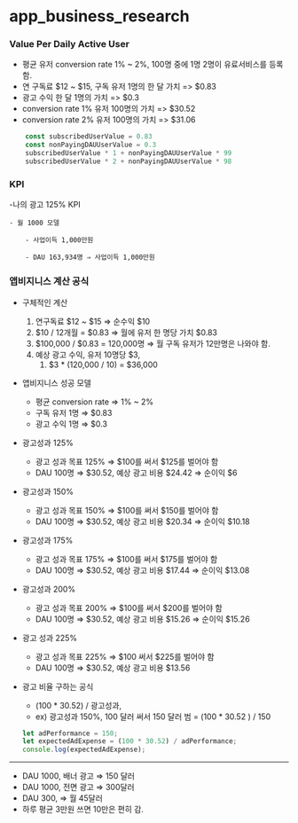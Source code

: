 # app_business_research

### Value Per Daily Active User

- 평균 유저 conversion rate 1% ~ 2%, 100명 중에 1명 2명이 유료서비스를 등록함. 
- 연 구독료 $12 ~ $15, 구독 유저 1명의 한 달 가치 =>  $0.83
- 광고 수익 한 달 1명의 가치 => $0.3 
- conversion rate 1% 유저 100명의 가치 => $30.52 
- conversion rate 2% 유저 100명의 가치 => $31.06
```jsx
    const subscribedUserValue = 0.83 
    const nonPayingDAUUserValue = 0.3 
    subscribedUserValue * 1 + nonPayingDAUUserValue * 99
    subscribedUserValue * 2 + nonPayingDAUUserValue * 98
```

### KPI 

-나의 광고 125% KPI
        
    - 월 1000 모델
    
        - 사업이득 1,000만원
        
        - DAU 163,934명 ⇒ 사업이득 1,000만원

### 앱비지니스 계산 공식

- 구체적인 계산
    1. 연구독료 $12 ~ $15 ⇒ 순수익 $10 
    2. $10 / 12개월 = $0.83 ⇒  월에 유저 한 명당 가치 $0.83
    3. $100,000 / $0.83 = 120,000명 ⇒ 월 구독 유저가 12만명은 나와야 함.
    4. 예상 광고 수익, 유저 10명당 $3, 
        1. $3 * (120,000 / 10)  = $36,000 
- 앱비지니스 성공 모델
    - 평균 conversion rate ⇒ 1% ~ 2%
    - 구독 유저 1명 ⇒ $0.83
    - 광고 수익 1명 ⇒ $0.3
- 광고성과 125%
    - 광고 성과 목표 125% ⇒ $100를 써서 $125를 벌어야 함
    - DAU 100명 ⇒  $30.52, 예상 광고 비용 $24.42 ⇒ 순이익 $6
- 광고성과 150%
    - 광고 성과 목표 150% ⇒ $100를 써서 $150를 벌어야 함
    - DAU 100명 ⇒ $30.52,  예상 광고 비용 $20.34 ⇒ 순이익 $10.18
- 광고성과 175%
    - 광고 성과 목표 175% ⇒ $100를 써서 $175를 벌어야 함
    - DAU 100명 ⇒ $30.52, 예상 광고 비용 $17.44 ⇒ 순이익 $13.08
- 광고성과 200%
    - 광고 성과 목표 200% ⇒ $100를 써서 $200를 벌어야 함
    - DAU 100명 ⇒ $30.52, 예상 광고 비용 $15.26 ⇒ 순이익 $15.26
- 광고 성과 225%
    - 광고 성과 목표 225% ⇒ $100 써서 $225를 벌어야 함
    - DAU 100명 ⇒ $30.52, 예상 광고 비용 $13.56
- 광고 비율 구하는 공식
    - (100 * 30.52) / 광고성과,
    - ex) 광고성과 150%, 100 달러 써서 150 달러 범 = (100 * 30.52 ) / 150
    
    ```jsx
    let adPerformance = 150;
    let expectedAdExpense = (100 * 30.52) / adPerformance;
    console.log(expectedAdExpense);
    ```
---

- DAU 1000, 배너 광고 ⇒ 150 달러
- DAU 1000, 전면 광고 ⇒ 300달러
- DAU 300, ⇒ 월 45달러
- 하루 평균 3만원 쓰면 10만은 편히 감.
